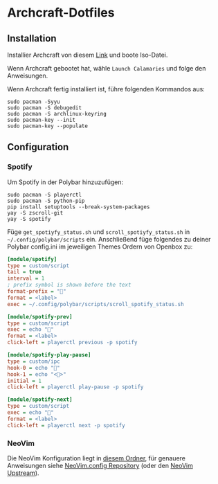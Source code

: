 # Archcraft-Dotfiles

## Installation
Installier Archcraft von diesem [Link](https://archcraft.io/) und boote Iso-Datei.

Wenn Archcraft gebootet hat, wähle `Launch Calamaries` und folge den Anweisungen.

Wenn Archcraft fertig installiert ist, führe folgenden Kommandos aus:
```
sudo pacman -Syyu
sudo pacman -S debugedit
sudo pacman -S archlinux-keyring
sudo pacman-key --init
sudo pacman-key --populate
```

## Configuration

### Spotify

Um Spotify in der Polybar hinzuzufügen:
```
sudo pacman -S playerctl
sudo pacman -S python-pip
pip install setuptools --break-system-packages
yay -S zscroll-git
yay -S spotify
```
Füge `get_spotiyfy_status.sh` und `scroll_spotiyfy_status.sh` in `~/.config/polybar/scripts` ein.
Anschließend füge folgendes zu deiner Polybar config.ini im jeweiligen Themes Ordern von Openbox zu:
```ini
[module/spotify]
type = custom/script
tail = true
interval = 1
; prefix symbol is shown before the text
format-prefix = ""
format = <label>
exec = ~/.config/polybar/scripts/scroll_spotify_status.sh

[module/spotify-prev]
type = custom/script
exec = echo "󰒮"
format = <label>
click-left = playerctl previous -p spotify

[module/spotify-play-pause]
type = custom/ipc
hook-0 = echo ""
hook-1 = echo "<>"
initial = 1
click-left = playerctl play-pause -p spotify

[module/spotify-next]
type = custom/script
exec = echo "󰒭"
format = <label>
click-left = playerctl next -p spotify
```

### NeoVim

Die NeoVim Konfiguration liegt in [diesem Ordner](LINK), für genauere Anweisungen siehe [NeoVim.config Repository](https://github.com/favo2244/NVIM_Config) (oder den [NeoVim Upstream](https://github.com/benbrastmckie/.config)).
